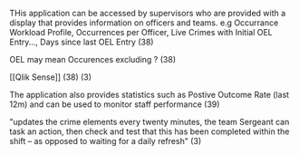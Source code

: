 THis application can be accessed by supervisors who are provided with a display that provides information on officers and teams.  e.g Occurrance Workload Profile, Occurrences per Officer, Live Crimes with Initial OEL Entry..., Days since last OEL Entry (38)

OEL may mean Occurences excluding ? (38)

[[Qlik Sense]] (38) (3)

The application also provides statistics such as Postive Outcome Rate (last 12m) and can be used to monitor staff performance (39)

"updates the crime elements every twenty minutes, the team Sergeant can task an action, then check and test that this has been completed within the shift – as opposed to waiting for a daily refresh" (3)